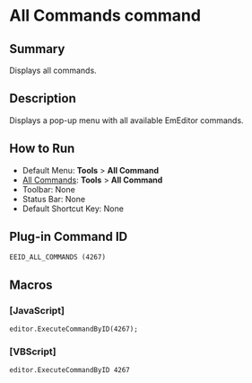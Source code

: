 # All Commands command

## Summary

Displays all commands.

## Description

Displays a pop-up menu with all available EmEditor commands.

## How to Run

- Default Menu: **Tools** \> **All Command**
- [All Commands](all_commands): **Tools** >
**All Command**
- Toolbar: None
- Status Bar: None
- Default Shortcut Key: None

## Plug-in Command ID

```
EEID_ALL_COMMANDS (4267)```

## Macros

### \[JavaScript\]

```
editor.ExecuteCommandByID(4267);
```

### \[VBScript\]

```
editor.ExecuteCommandByID 4267
```
